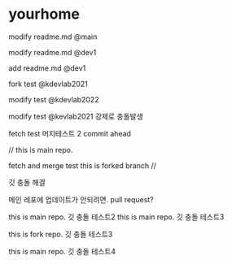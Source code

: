 # yourhome


modify readme.md @main





modify readme.md @dev1

add readme.md @dev1


fork test @kdevlab2021


modify test @kdevlab2022

modify test @kevlab2021
강제로 충돌발생

fetch test
머지테스트
2 commit ahead

//
this is main repo.

fetch and merge test
this is forked branch
//

깃 충돌 해결


메인 레포에 업데이트가 안되려면.
pull request?

this is main repo. 깃 충돌 테스트2
this is main repo. 깃 충돌 테스트3

this is fork repo. 깃 충돌 테스트3

this is main repo. 깃 충돌 테스트4
